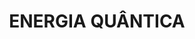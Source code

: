 ---
title: "ENERGIA QUÂNTICA"
description: "Contribui no combate de dores musculares crônicas. Acelera o metabolismo e auxilia no efeito anti-inflamatório do corpo."
---